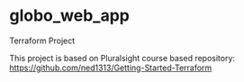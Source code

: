 # globo_web_app
Terraform Project

This project is based on Pluralsight course based repository:
https://github.com/ned1313/Getting-Started-Terraform
